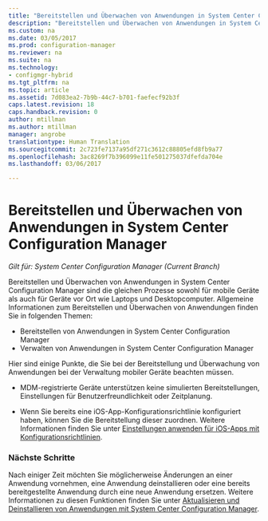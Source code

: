 ```yaml
---
title: "Bereitstellen und Überwachen von Anwendungen in System Center Configuration Manager | Microsoft-Dokumentation"
description: "Bereitstellen und Überwachen von Anwendungen in System Center Configuration Manager."
ms.custom: na
ms.date: 03/05/2017
ms.prod: configuration-manager
ms.reviewer: na
ms.suite: na
ms.technology:
- configmgr-hybrid
ms.tgt_pltfrm: na
ms.topic: article
ms.assetid: 7d083ea2-7b9b-44c7-b701-faefecf92b3f
caps.latest.revision: 18
caps.handback.revision: 0
author: mtillman
ms.author: mtillman
manager: angrobe
translationtype: Human Translation
ms.sourcegitcommit: 2c723fe7137a95df271c3612c88805efd8fb9a77
ms.openlocfilehash: 3ac8269f7b396099e11fe501275037dfefda704e
ms.lasthandoff: 03/06/2017

---
```

# <a name="deploy-and-monitor-applications-in-system-center-configuration-manager"></a>Bereitstellen und Überwachen von Anwendungen in System Center Configuration Manager

*Gilt für: System Center Configuration Manager (Current Branch)*

Bereitstellen und Überwachen von Anwendungen in System Center Configuration Manager sind die gleichen Prozesse sowohl für mobile Geräte als auch für Geräte vor Ort wie Laptops und Desktopcomputer. Allgemeine Informationen zum Bereitstellen und Überwachen von Anwendungen finden Sie in folgenden Themen:

- Bereitstellen von Anwendungen in System Center Configuration Manager
- Verwalten von Anwendungen in System Center Configuration Manager

Hier sind einige Punkte, die Sie bei der Bereitstellung und Überwachung von Anwendungen bei der Verwaltung mobiler Geräte beachten müssen.

- MDM-registrierte Geräte unterstützen keine simulierten Bereitstellungen, Einstellungen für Benutzerfreundlichkeit oder Zeitplanung.

- Wenn Sie bereits eine iOS-App-Konfigurationsrichtlinie konfiguriert haben, können Sie die Bereitstellung dieser zuordnen. Weitere Informationen finden Sie unter [Einstellungen anwenden für iOS-Apps mit Konfigurationsrichtlinien](configure-ios-apps-with-app-configuration-policies.md).

### <a name="next-steps"></a>Nächste Schritte

Nach einiger Zeit möchten Sie möglicherweise Änderungen an einer Anwendung vornehmen, eine Anwendung deinstallieren oder eine bereits bereitgestellte Anwendung durch eine neue Anwendung ersetzen. Weitere Informationen zu diesen Funktionen finden Sie unter [Aktualisieren und Deinstallieren von Anwendungen mit System Center Configuration Manager](../../apps/deploy-use/update-and-retire-applications.md).

